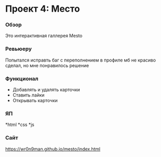 # Проект 4: Место

### Обзор

Это интерактивная галлерея Mesto

### Ревьюеру

Попытался исправть баг с переполнением в профиле мб не красиво сделал, но мне понравилось решение 

### Функционал

* Добавлять и удалять карточки
* Ставить лайки
* Открывать карточки

### ЯП

*html
*css
*js


### Сайт

https://wr0n9man.github.io/mesto/index.html

